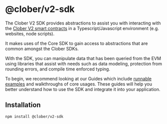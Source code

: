 # @clober/v2-sdk

The Clober V2 SDK provides abstractions to assist you with interacting with the [Clober V2 smart contracts](https://github.com/clober-dex/v2-core) in a Typescript/Javascript environment (e.g. websites, node scripts). 

It makes uses of the Core SDK to gain access to abstractions that are common amongst the Clober SDKs. 

With the SDK, you can manipulate data that has been queried from the EVM using libraries that assist with needs such as data modeling, protection from rounding errors, and compile time enforced typing.

To begin, we recommend looking at our Guides which include [runnable examples](https://github.com/clober-dex/v2-sdk/tree/main/examples) and walkthroughs of core usages. These guides will help you better understand how to use the SDK and integrate it into your application.


## Installation

`npm install @clober/v2-sdk`
